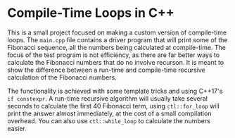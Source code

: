 # Compile-Time Loops in C++

This is a small project focused on making a custom version of compile-time loops.
The `main.cpp` file contains a driver program that will print some of the Fibonacci sequence, all the numbers being calculated at compile-time.
The focus of the test program is not efficiency, as there are far better ways to calculate the Fibonacci numbers that do no involve recurson.
It is meant to show the difference between a run-time and compile-time recursive calculation of the Fibonacci numbers.

The functionality is achieved with some template tricks and using C++17's `if constexpr`. 
A run-time recursive algorithm will usually take several seconds to calculate the first 40 Fibonacci term, using `ctl::for_loop` will print the answer almost immediately,
at the cost of a small compilation overhead. You can also use `ctl::while_loop` to calculate the numbers easier.


